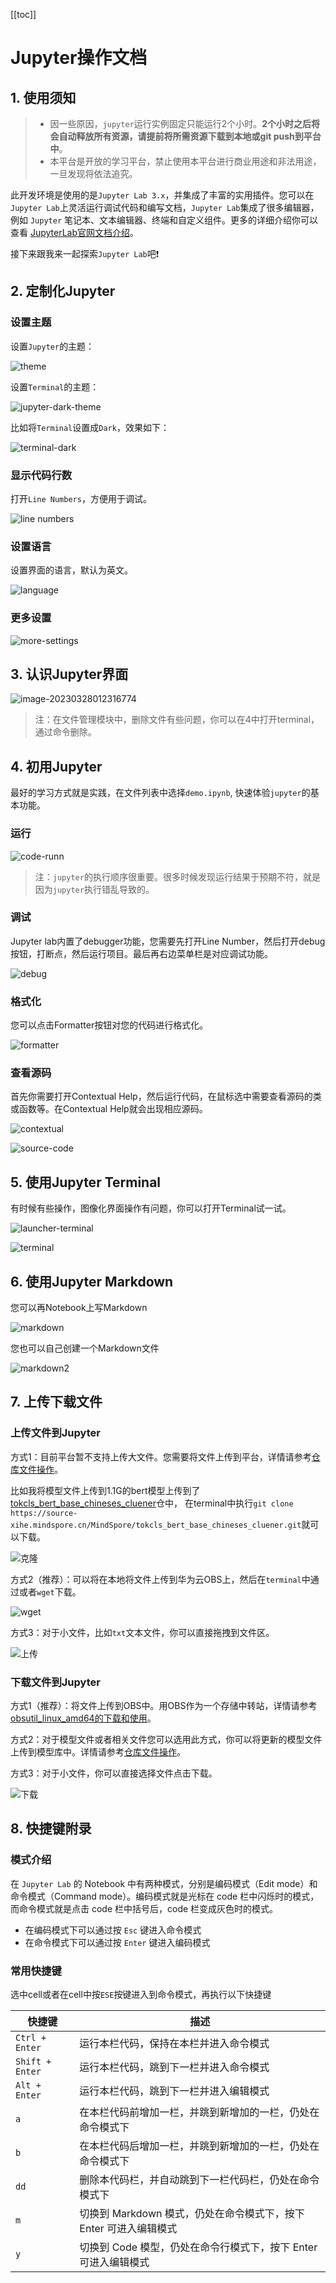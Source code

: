 [[toc]]

# Jupyter操作文档

## 1. 使用须知

> - 因一些原因，`jupyter`运行实例固定只能运行2个小时。**2个小时之后将会自动释放所有资源，请提前将所需资源下载到本地或git push到平台中**。
> - 本平台是开放的学习平台，禁止使用本平台进行商业用途和非法用途，一旦发现将依法追究。

此开发环境是使用的是`Jupyter Lab 3.x`，并集成了丰富的实用插件。您可以在`Jupyter Lab`上灵活运行调试代码和编写文档，`Jupyter Lab`集成了很多编辑器，例如 `Jupyter` 笔记本、文本编辑器、终端和自定义组件。更多的详细介绍你可以查看 [JupyterLab官网文档介绍](https://jupyterlab.readthedocs.io/en/stable/getting_started/overview.html#overview)。
    
接下来跟我来一起探索`Jupyter Lab`吧❗

## 2.  定制化Jupyter

### 设置主题

设置`Jupyter`的主题：

![theme](https://obs-xihe-beijing4.obs.cn-north-4.myhuaweicloud.com/xihe-img/projects/cloud/jupyter-theme.png)

设置`Terminal`的主题：

![jupyter-dark-theme](https://obs-xihe-beijing4.obs.cn-north-4.myhuaweicloud.com/xihe-img/projects/cloud/jupyter-dark-theme.png)

比如将`Terminal`设置成`Dark`，效果如下：

![terminal-dark](https://obs-xihe-beijing4.obs.cn-north-4.myhuaweicloud.com/xihe-img/projects/cloud/jupyter-terminal1.png)

### 显示代码行数

打开`Line Numbers`，方便用于调试。

![line numbers](https://obs-xihe-beijing4.obs.cn-north-4.myhuaweicloud.com/xihe-img/projects/cloud/jupyter-line_nums.png)

### 设置语言

设置界面的语言，默认为英文。

![language](https://obs-xihe-beijing4.obs.cn-north-4.myhuaweicloud.com/xihe-img/projects/cloud/jupyter-language.png)

### 更多设置

![more-settings](https://obs-xihe-beijing4.obs.cn-north-4.myhuaweicloud.com/xihe-img/projects/cloud/jupyter-settings.png)



## 3. 认识Jupyter界面

![image-20230328012316774](https://typora-asserts-1255664287.cos.ap-guangzhou.myqcloud.com/filesimage-20230328012316774.png)

> 注：在文件管理模块中，删除文件有些问题，你可以在4中打开terminal，通过命令删除。



## 4. 初用Jupyter

最好的学习方式就是实践，在文件列表中选择`demo.ipynb`, 快速体验`jupyter`的基本功能。

### 运行

![code-runn](https://obs-xihe-beijing4.obs.cn-north-4.myhuaweicloud.com/xihe-img/projects/cloud/jupyter-run.png)

> 注：`jupyter`的执行顺序很重要。很多时候发现运行结果于预期不符，就是因为`jupyter`执行错乱导致的。

### 调试

Jupyter lab内置了debugger功能，您需要先打开Line Number，然后打开debug按钮，打断点，然后运行项目。最后再右边菜单栏是对应调试功能。

![debug](https://obs-xihe-beijing4.obs.cn-north-4.myhuaweicloud.com/xihe-img/projects/cloud/jupyter-debug.png)

### 格式化

您可以点击Formatter按钮对您的代码进行格式化。

![formatter](https://obs-xihe-beijing4.obs.cn-north-4.myhuaweicloud.com/xihe-img/projects/cloud/jupyter-formatter.png)

### 查看源码

首先你需要打开Contextual Help，然后运行代码，在鼠标选中需要查看源码的类或函数等。在Contextual Help就会出现相应源码。

![contextual](https://obs-xihe-beijing4.obs.cn-north-4.myhuaweicloud.com/xihe-img/projects/cloud/jupyter-contextual.png)

![source-code](https://obs-xihe-beijing4.obs.cn-north-4.myhuaweicloud.com/xihe-img/projects/cloud/jupyter-contextual-code.png)



## 5. 使用Jupyter Terminal

有时候有些操作，图像化界面操作有问题，你可以打开Terminal试一试。

![launcher-terminal](https://obs-xihe-beijing4.obs.cn-north-4.myhuaweicloud.com/xihe-img/projects/cloud/jupyter-terminal-launcher.png)

![terminal](https://obs-xihe-beijing4.obs.cn-north-4.myhuaweicloud.com/xihe-img/projects/cloud/jupyter-terminal.png)



## 6. 使用Jupyter Markdown

您可以再Notebook上写Markdown

![markdown](https://obs-xihe-beijing4.obs.cn-north-4.myhuaweicloud.com/xihe-img/projects/cloud/jupyter-markdown1.png)

您也可以自己创建一个Markdown文件

![markdown2](https://obs-xihe-beijing4.obs.cn-north-4.myhuaweicloud.com/xihe-img/projects/cloud/jupyter-markdown2.png)



## 7. 上传下载文件

### 上传文件到Jupyter

方式1：目前平台暂不支持上传大文件。您需要将文件上传到平台，详情请参考[仓库文件操作](https://xihe-docs.mindspore.cn/zh/tutorial/repo/)。

比如我将模型文件上传到1.1G的bert模型上传到了[tokcls_bert_base_chineses_cluener](https://xihe.mindspore.cn/models/MindSpore/tokcls_bert_base_chineses_cluener/tree)仓中，
在terminal中执行`git clone https://source-xihe.mindspore.cn/MindSpore/tokcls_bert_base_chineses_cluener.git`就可以下载。

![克隆](https://obs-xihe-beijing4.obs.cn-north-4.myhuaweicloud.com/xihe-img/projects/cloud/jupyter-upload.png)

方式2（推荐）：可以将在本地将文件上传到华为云OBS上，然后在`terminal`中通过或者`wget`下载。

![wget](https://obs-xihe-beijing4.obs.cn-north-4.myhuaweicloud.com/xihe-img/projects/cloud/jupyter-wget.png)

方式3：对于小文件，比如`txt`文本文件，你可以直接拖拽到文件区。

![上传](https://obs-xihe-beijing4.obs.cn-north-4.myhuaweicloud.com/xihe-img/projects/cloud/jupyter-file-upload.png)


### 下载文件到Jupyter

方式1（推荐）：将文件上传到OBS中。用OBS作为一个存储中转站，详情请参考[obsutil_linux_amd64的下载和使用](https://support.huaweicloud.com/utiltg-obs/obs_11_0003.html)。

方式2：对于模型文件或者相关文件您可以选用此方式，你可以将更新的模型文件上传到模型库中。详情请参考[仓库文件操作](https://xihe-docs.mindspore.cn/zh/tutorial/repo/)。

方式3：对于小文件，你可以直接选择文件点击下载。

![下载](https://obs-xihe-beijing4.obs.cn-north-4.myhuaweicloud.com/xihe-img/projects/cloud/jupyter-download.png)



## 8. 快捷键附录

### 模式介绍

在 `Jupyter Lab` 的 Notebook 中有两种模式，分别是编码模式（Edit mode）和命令模式（Command mode）。编码模式就是光标在 code 栏中闪烁时的模式，而命令模式就是点击 code 栏中括号后，code 栏变成灰色时的模式。

- 在编码模式下可以通过按 `Esc` 键进入命令模式
- 在命令模式下可以通过按 `Enter` 键进入编码模式

### 常用快捷键

选中cell或者在cell中按`ESE`按键进入到命令模式，再执行以下快捷键

| 快捷键          | 描述                                                         |
| --------------- | ------------------------------------------------------------ |
| `Ctrl + Enter`  | 运行本栏代码，保持在本栏并进入命令模式                       |
| `Shift + Enter` | 运行本栏代码，跳到下一栏并进入命令模式                       |
| `Alt + Enter`   | 运行本栏代码，跳到下一栏并进入编辑模式                       |
| `a`             | 在本栏代码前增加一栏，并跳到新增加的一栏，仍处在命令模式下   |
| `b`             | 在本栏代码后增加一栏，并跳到新增加的一栏，仍处在命令模式下   |
| `dd`            | 删除本代码栏，并自动跳到下一栏代码栏，仍处在命令模式下       |
| `m`             | 切换到 Markdown 模式，仍处在命令模式下，按下 Enter 可进入编辑模式 |
| `y`             | 切换到 Code 模型，仍处在命令行模式下，按下 Enter 可进入编辑模式 |